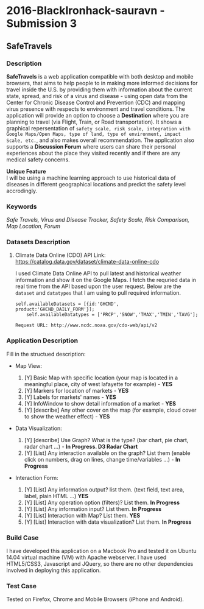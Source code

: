 # 2016-BlackIronhack-sauravn - Submission 3

## SafeTravels

### Description

**SafeTravels** is a web application compatible with both desktop and mobile browsers, that aims to help people to in making more informed decisions for travel inside the U.S. by providing them with information about the current state, spread, and risk of a virus and disease - using open data from the Center for Chronic Disease Control and Prevention (CDC) and mapping virus presence with respects to environment and travel conditions. The application will provide an option to choose a **Destination** where you are planning to travel (via Flight, Train, or Road transportation). It shows a graphical repersentation of `safety scale, risk scale, integration with Google Maps/Open Maps, type of land, type of environment, impact Scale, etc.`, and also makes overall recommendation. The application also supports a **Discussion Forum** where users can share their personal experiences about the place they visited recently and if there are any medical safety concerns.<br />
	
**Unique Feature**<br />
I will be using a machine learning approach to use historical data of diseases in different geographical locations and predict the safety level accrodingly. 
 
### Keywords
 
*Safe Travels, Virus and Disease Tracker, Safety Scale, Risk Comparison, Map Location, Forum* 


### Datasets Description
 
1. Climate Data Online (CDO) API
	Link: https://catalog.data.gov/dataset/climate-data-online-cdo

	I used Climate Data Online API to pull latest and historical weather information and show it on the Google Maps. I fetch the requried data in real time from the 
	API based upon the user request. Below are the `dataset` and `datatypes` that I am using to pull required information.
	```
	self.availableDatasets = [{id:'GHCND', product:'GHCND_DAILY_FORM'}];
		self.availableDatatypes = ['PRCP','SNOW','TMAX','TMIN','TAVG'];
	```
	`Request URL: http://www.ncdc.noaa.gov/cdo-web/api/v2`


### Application Description
    
Fill in the structued description:
* Map View:
	1. [Y] Basic Map with specific location (your map is located in a meaningful place, city of west lafayette for example) - **YES**
	2. [Y] Markers for location of markets - **YES**
	3. [Y] Labels for markets' names - **YES**
	4. [Y] InfoWindow to show detail information of a market - **YES**
	5. [Y] [describe] Any other cover on the map (for example, cloud cover to show the weather effect) - **YES**

* Data Visualization:
	1. [Y] [describe] Use Graph? What is the type? (bar chart, pie chart, radar chart ...) - **In Progress. D3 Radar Chart**
	2. [Y] [List] Any interaction available on the graph? List them (enable click on numbers, drag on lines, change time/variables ...) - **In Progress**


* Interaction Form:
	1. [Y] [List] Any information output? list them. (text field, text area, label, plain HTML ...) **YES**
	2. [Y] [List] Any operation option (filters)? List them. **In Progress**
	3. [Y] [List] Any information input? List them.  **In Progress**
	4. [Y] [List] Interaction with Map? List them. **YES**
	5. [Y] [List] Interaction with data visualization? List them. **In Progress**

### Build Case

I have developed this application on a Macbook Pro and tested it on Ubuntu 14.04 virtual machine (VM) with Apache webserver. I have used HTML5/CSS3, Javascript and JQuery, so there are no other dependencies involved in deploying this application.

### Test Case

Tested on Firefox, Chrome and Mobile Browsers (iPhone and Android).
